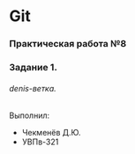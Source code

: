 # Git
### Практическая работа №8
### Задание 1.
###### denis-ветка. 

Выполнил:
* Чекменёв Д.Ю.
* УВПв-321
